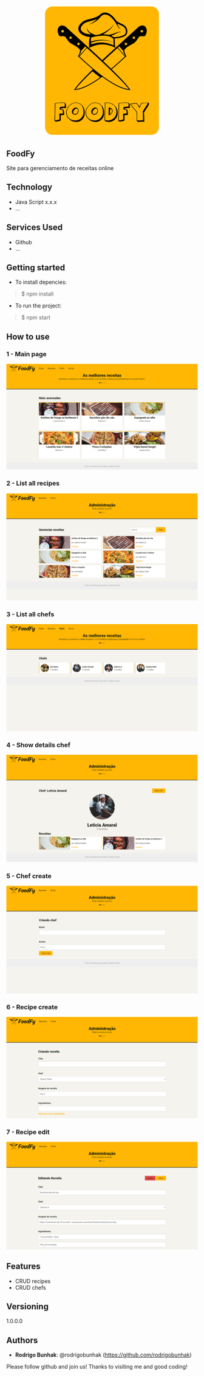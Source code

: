 <h1 align="center">
    <img alt="Logo of the project" src="https://github.com/rodrigobunhak/foodfy/blob/master/readme_images/logo.png"/>
</h1>
 
## FoodFy
 
Site para gerenciamento de receitas online
 
 
## Technology 
 
* Java Script  x.x.x
* ...
 
 
## Services Used
 
* Github
* ...
 
 
## Getting started
 
* To install depencies:
>    $ npm install
* To run the project:
>    $ npm start
 
## How to use
 
### 1 - Main page
![Home Screen](https://github.com/rodrigobunhak/foodfy/blob/master/readme_images/initial-page.png)

### 2 - List all recipes

![Home Screen](https://github.com/rodrigobunhak/foodfy/blob/master/readme_images/admin-recipes-page.png)

### 3 - List all chefs

![Home Screen](https://github.com/rodrigobunhak/foodfy/blob/master/readme_images/show-chefs-page.png)

### 4 - Show details chef

![Home Screen](https://github.com/rodrigobunhak/foodfy/blob/master/readme_images/detail-chef-page.png)

### 5 - Chef create

![Home Screen](https://github.com/rodrigobunhak/foodfy/blob/master/readme_images/admin-chef-create.png)

### 6 - Recipe create

![Home Screen](https://github.com/rodrigobunhak/foodfy/blob/master/readme_images/admin-recipe-create.png)

### 7 - Recipe edit

![Home Screen](https://github.com/rodrigobunhak/foodfy/blob/master/readme_images/edit-recipe-page.png)
 
## Features
 
  - CRUD recipes
  - CRUD chefs
 
 
## Versioning
 
1.0.0.0
 
 
## Authors
 
* **Rodrigo Bunhak**: @rodrigobunhak (https://github.com/rodrigobunhak)
 
 
Please follow github and join us!
Thanks to visiting me and good coding!
